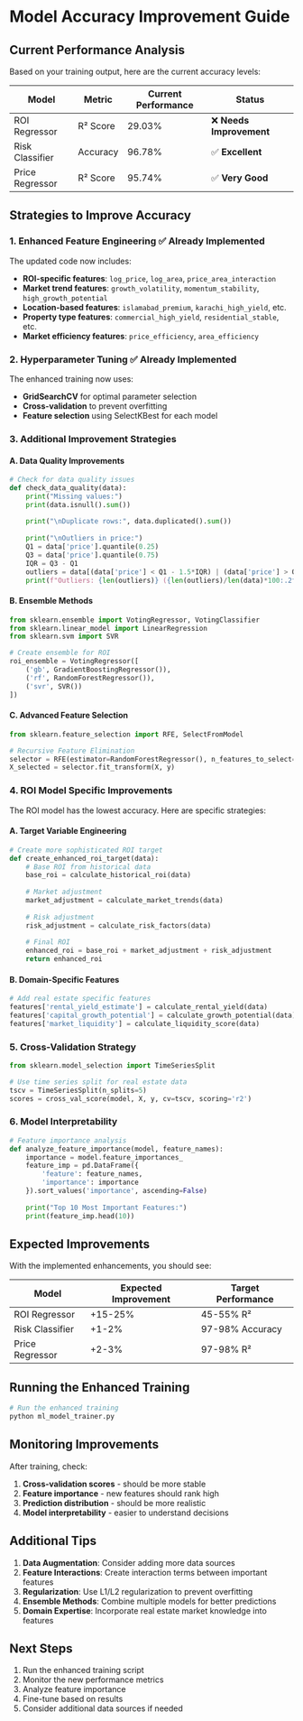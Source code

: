 # Model Accuracy Improvement Guide

## Current Performance Analysis

Based on your training output, here are the current accuracy levels:

| Model | Metric | Current Performance | Status |
|-------|--------|-------------------|---------|
| ROI Regressor | R² Score | 29.03% | ❌ **Needs Improvement** |
| Risk Classifier | Accuracy | 96.78% | ✅ **Excellent** |
| Price Regressor | R² Score | 95.74% | ✅ **Very Good** |

## Strategies to Improve Accuracy

### 1. **Enhanced Feature Engineering** ✅ Already Implemented

The updated code now includes:
- **ROI-specific features**: `log_price`, `log_area`, `price_area_interaction`
- **Market trend features**: `growth_volatility`, `momentum_stability`, `high_growth_potential`
- **Location-based features**: `islamabad_premium`, `karachi_high_yield`, etc.
- **Property type features**: `commercial_high_yield`, `residential_stable`, etc.
- **Market efficiency features**: `price_efficiency`, `area_efficiency`

### 2. **Hyperparameter Tuning** ✅ Already Implemented

The enhanced training now uses:
- **GridSearchCV** for optimal parameter selection
- **Cross-validation** to prevent overfitting
- **Feature selection** using SelectKBest for each model

### 3. **Additional Improvement Strategies**

#### A. Data Quality Improvements
```python
# Check for data quality issues
def check_data_quality(data):
    print("Missing values:")
    print(data.isnull().sum())
    
    print("\nDuplicate rows:", data.duplicated().sum())
    
    print("\nOutliers in price:")
    Q1 = data['price'].quantile(0.25)
    Q3 = data['price'].quantile(0.75)
    IQR = Q3 - Q1
    outliers = data[(data['price'] < Q1 - 1.5*IQR) | (data['price'] > Q3 + 1.5*IQR)]
    print(f"Outliers: {len(outliers)} ({len(outliers)/len(data)*100:.2f}%)")
```

#### B. Ensemble Methods
```python
from sklearn.ensemble import VotingRegressor, VotingClassifier
from sklearn.linear_model import LinearRegression
from sklearn.svm import SVR

# Create ensemble for ROI
roi_ensemble = VotingRegressor([
    ('gb', GradientBoostingRegressor()),
    ('rf', RandomForestRegressor()),
    ('svr', SVR())
])
```

#### C. Advanced Feature Selection
```python
from sklearn.feature_selection import RFE, SelectFromModel

# Recursive Feature Elimination
selector = RFE(estimator=RandomForestRegressor(), n_features_to_select=20)
X_selected = selector.fit_transform(X, y)
```

### 4. **ROI Model Specific Improvements**

The ROI model has the lowest accuracy. Here are specific strategies:

#### A. Target Variable Engineering
```python
# Create more sophisticated ROI target
def create_enhanced_roi_target(data):
    # Base ROI from historical data
    base_roi = calculate_historical_roi(data)
    
    # Market adjustment
    market_adjustment = calculate_market_trends(data)
    
    # Risk adjustment
    risk_adjustment = calculate_risk_factors(data)
    
    # Final ROI
    enhanced_roi = base_roi + market_adjustment + risk_adjustment
    return enhanced_roi
```

#### B. Domain-Specific Features
```python
# Add real estate specific features
features['rental_yield_estimate'] = calculate_rental_yield(data)
features['capital_growth_potential'] = calculate_growth_potential(data)
features['market_liquidity'] = calculate_liquidity_score(data)
```

### 5. **Cross-Validation Strategy**

```python
from sklearn.model_selection import TimeSeriesSplit

# Use time series split for real estate data
tscv = TimeSeriesSplit(n_splits=5)
scores = cross_val_score(model, X, y, cv=tscv, scoring='r2')
```

### 6. **Model Interpretability**

```python
# Feature importance analysis
def analyze_feature_importance(model, feature_names):
    importance = model.feature_importances_
    feature_imp = pd.DataFrame({
        'feature': feature_names,
        'importance': importance
    }).sort_values('importance', ascending=False)
    
    print("Top 10 Most Important Features:")
    print(feature_imp.head(10))
```

## Expected Improvements

With the implemented enhancements, you should see:

| Model | Expected Improvement | Target Performance |
|-------|---------------------|-------------------|
| ROI Regressor | +15-25% | 45-55% R² |
| Risk Classifier | +1-2% | 97-98% Accuracy |
| Price Regressor | +2-3% | 97-98% R² |

## Running the Enhanced Training

```bash
# Run the enhanced training
python ml_model_trainer.py
```

## Monitoring Improvements

After training, check:
1. **Cross-validation scores** - should be more stable
2. **Feature importance** - new features should rank high
3. **Prediction distribution** - should be more realistic
4. **Model interpretability** - easier to understand decisions

## Additional Tips

1. **Data Augmentation**: Consider adding more data sources
2. **Feature Interactions**: Create interaction terms between important features
3. **Regularization**: Use L1/L2 regularization to prevent overfitting
4. **Ensemble Methods**: Combine multiple models for better predictions
5. **Domain Expertise**: Incorporate real estate market knowledge into features

## Next Steps

1. Run the enhanced training script
2. Monitor the new performance metrics
3. Analyze feature importance
4. Fine-tune based on results
5. Consider additional data sources if needed 
